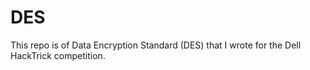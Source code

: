 # DES
This repo is of Data Encryption Standard (DES) that I wrote for the Dell HackTrick competition.
